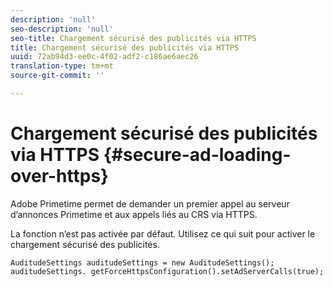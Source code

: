 ```yaml
---
description: 'null'
seo-description: 'null'
seo-title: Chargement sécurisé des publicités via HTTPS
title: Chargement sécurisé des publicités via HTTPS
uuid: 72ab94d3-ee0c-4f02-adf2-c186ae6aec26
translation-type: tm+mt
source-git-commit: ''

---
```



# Chargement sécurisé des publicités via HTTPS {#secure-ad-loading-over-https}

Adobe Primetime permet de demander un premier appel au serveur d’annonces Primetime et aux appels liés au CRS via HTTPS.

La fonction n’est pas activée par défaut. Utilisez ce qui suit pour activer le chargement sécurisé des publicités.

```
AuditudeSettings auditudeSettings = new AuditudeSettings(); 
auditudeSettings. getForceHttpsConfiguration().setAdServerCalls(true);
```

